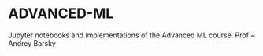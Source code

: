 # ADVANCED-ML
Jupyter notebooks and implementations of the Advanced ML course. Prof ~ Andrey Barsky
